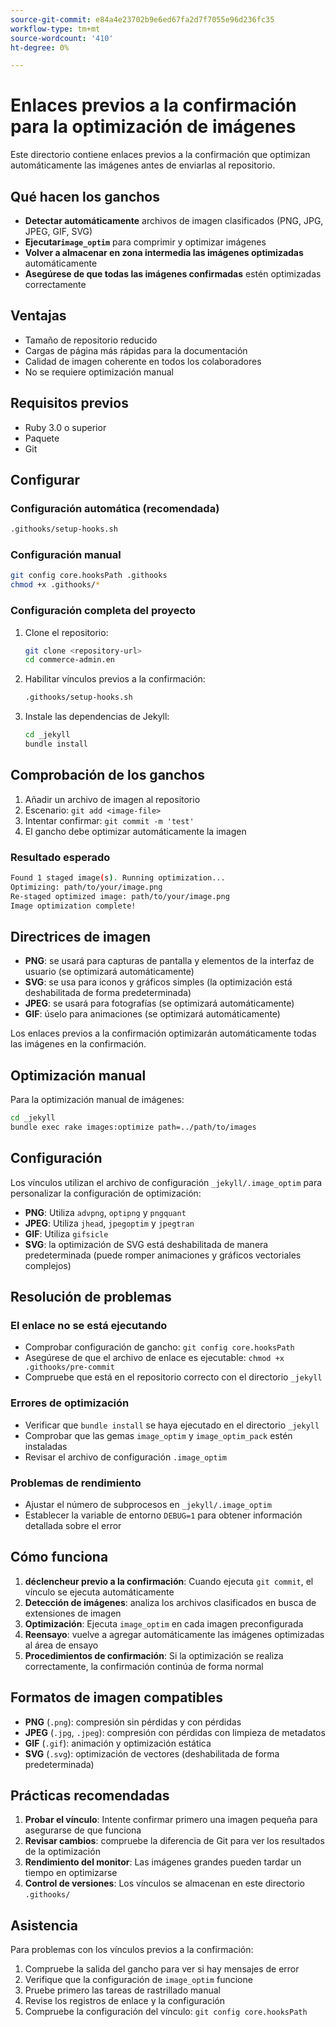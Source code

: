 ```yaml
---
source-git-commit: e84a4e23702b9e6ed67fa2d7f7055e96d236fc35
workflow-type: tm+mt
source-wordcount: '410'
ht-degree: 0%

---
```

# Enlaces previos a la confirmación para la optimización de imágenes

Este directorio contiene enlaces previos a la confirmación que optimizan automáticamente las imágenes antes de enviarlas al repositorio.

## Qué hacen los ganchos

- **Detectar automáticamente** archivos de imagen clasificados (PNG, JPG, JPEG, GIF, SVG)
- **Ejecutar`image_optim`** para comprimir y optimizar imágenes
- **Volver a almacenar en zona intermedia las imágenes optimizadas** automáticamente
- **Asegúrese de que todas las imágenes confirmadas** estén optimizadas correctamente

## Ventajas

- Tamaño de repositorio reducido
- Cargas de página más rápidas para la documentación
- Calidad de imagen coherente en todos los colaboradores
- No se requiere optimización manual

## Requisitos previos

- Ruby 3.0 o superior
- Paquete
- Git

## Configurar

### Configuración automática (recomendada)

```bash
.githooks/setup-hooks.sh
```

### Configuración manual

```bash
git config core.hooksPath .githooks
chmod +x .githooks/*
```

### Configuración completa del proyecto

1. Clone el repositorio:

   ```bash
   git clone <repository-url>
   cd commerce-admin.en
   ```

2. Habilitar vínculos previos a la confirmación:

   ```bash
   .githooks/setup-hooks.sh
   ```

3. Instale las dependencias de Jekyll:

   ```bash
   cd _jekyll
   bundle install
   ```

## Comprobación de los ganchos

1. Añadir un archivo de imagen al repositorio
2. Escenario: `git add <image-file>`
3. Intentar confirmar: `git commit -m 'test'`
4. El gancho debe optimizar automáticamente la imagen

### Resultado esperado

```bash
Found 1 staged image(s). Running optimization...
Optimizing: path/to/your/image.png
Re-staged optimized image: path/to/your/image.png
Image optimization complete!
```

## Directrices de imagen

- **PNG**: se usará para capturas de pantalla y elementos de la interfaz de usuario (se optimizará automáticamente)
- **SVG**: se usa para iconos y gráficos simples (la optimización está deshabilitada de forma predeterminada)
- **JPEG**: se usará para fotografías (se optimizará automáticamente)
- **GIF**: úselo para animaciones (se optimizará automáticamente)

Los enlaces previos a la confirmación optimizarán automáticamente todas las imágenes en la confirmación.

## Optimización manual

Para la optimización manual de imágenes:

```bash
cd _jekyll
bundle exec rake images:optimize path=../path/to/images
```

## Configuración

Los vínculos utilizan el archivo de configuración `_jekyll/.image_optim` para personalizar la configuración de optimización:

- **PNG**: Utiliza `advpng`, `optipng` y `pngquant`
- **JPEG**: Utiliza `jhead`, `jpegoptim` y `jpegtran`
- **GIF**: Utiliza `gifsicle`
- **SVG**: la optimización de SVG está deshabilitada de manera predeterminada (puede romper animaciones y gráficos vectoriales complejos)

## Resolución de problemas

### El enlace no se está ejecutando

- Comprobar configuración de gancho: `git config core.hooksPath`
- Asegúrese de que el archivo de enlace es ejecutable: `chmod +x .githooks/pre-commit`
- Compruebe que está en el repositorio correcto con el directorio `_jekyll`

### Errores de optimización

- Verificar que `bundle install` se haya ejecutado en el directorio `_jekyll`
- Comprobar que las gemas `image_optim` y `image_optim_pack` estén instaladas
- Revisar el archivo de configuración `.image_optim`

### Problemas de rendimiento

- Ajustar el número de subprocesos en `_jekyll/.image_optim`
- Establecer la variable de entorno `DEBUG=1` para obtener información detallada sobre el error

## Cómo funciona

1. **déclencheur previo a la confirmación**: Cuando ejecuta `git commit`, el vínculo se ejecuta automáticamente
2. **Detección de imágenes**: analiza los archivos clasificados en busca de extensiones de imagen
3. **Optimización**: Ejecuta `image_optim` en cada imagen preconfigurada
4. **Reensayo**: vuelve a agregar automáticamente las imágenes optimizadas al área de ensayo
5. **Procedimientos de confirmación**: Si la optimización se realiza correctamente, la confirmación continúa de forma normal

## Formatos de imagen compatibles

- **PNG** (`.png`): compresión sin pérdidas y con pérdidas
- **JPEG** (`.jpg`, `.jpeg`): compresión con pérdidas con limpieza de metadatos
- **GIF** (`.gif`): animación y optimización estática
- **SVG** (`.svg`): optimización de vectores (deshabilitada de forma predeterminada)

## Prácticas recomendadas

1. **Probar el vínculo**: Intente confirmar primero una imagen pequeña para asegurarse de que funciona
2. **Revisar cambios**: compruebe la diferencia de Git para ver los resultados de la optimización
3. **Rendimiento del monitor**: Las imágenes grandes pueden tardar un tiempo en optimizarse
4. **Control de versiones**: Los vínculos se almacenan en este directorio `.githooks/`

## Asistencia

Para problemas con los vínculos previos a la confirmación:

1. Compruebe la salida del gancho para ver si hay mensajes de error
2. Verifique que la configuración de `image_optim` funcione
3. Pruebe primero las tareas de rastrillado manual
4. Revise los registros de enlace y la configuración
5. Compruebe la configuración del vínculo: `git config core.hooksPath`
